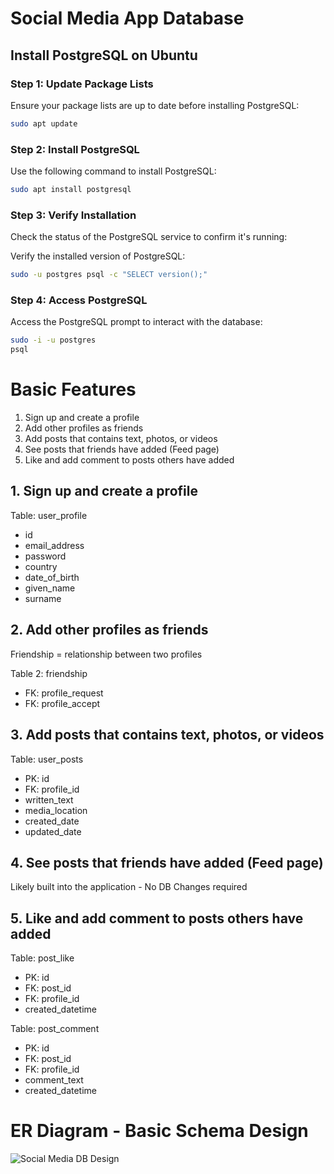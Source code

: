 # Social Media App Database

## Install PostgreSQL on Ubuntu

### Step 1: Update Package Lists

Ensure your package lists are up to date before installing PostgreSQL:

```bash
sudo apt update
```
### Step 2: Install PostgreSQL
Use the following command to install PostgreSQL:
```bash
sudo apt install postgresql
```
### Step 3: Verify Installation
Check the status of the PostgreSQL service to confirm it's running:

Verify the installed version of PostgreSQL:
```bash
sudo -u postgres psql -c "SELECT version();"
```
### Step 4: Access PostgreSQL
Access the PostgreSQL prompt to interact with the database:
```bash
sudo -i -u postgres
psql
```

# Basic Features
1. Sign up and create a profile
2. Add other profiles as friends
3. Add posts that contains text, photos, or videos
4. See posts that friends have added (Feed page)
5. Like and add comment to posts others have added

## 1. Sign up and create a profile
Table: user_profile
- id
- email_address
- password
- country
- date_of_birth
- given_name
- surname

## 2. Add other profiles as friends
Friendship = relationship between two profiles

Table 2: friendship
- FK: profile_request
- FK: profile_accept

## 3. Add posts that contains text, photos, or videos
Table: user_posts
- PK: id
- FK: profile_id
- written_text
- media_location
- created_date
- updated_date

## 4. See posts that friends have added (Feed page)
Likely built into the application - No DB Changes required

## 5. Like and add comment to posts others have added
Table: post_like
- PK: id
- FK: post_id
- FK: profile_id
- created_datetime

Table: post_comment
- PK: id
- FK: post_id
- FK: profile_id
- comment_text
- created_datetime

# ER Diagram - Basic Schema Design
![Social Media DB Design](https://github.com/hsmgowtham/Social-Media-App-Database/assets/123358865/095d1b63-f537-4354-a77c-c27c2a22f842)


 
